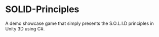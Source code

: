 # SOLID-Principles
A demo showcase game that simply presents the S.O.L.I.D principles in Unity 3D using C#.
